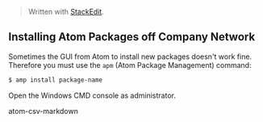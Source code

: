 > Written with [StackEdit](https://stackedit.io/).

## Installing Atom Packages off Company Network
Sometimes the GUI from Atom to install new packages doesn't work fine. Therefore you must use the `apm` (Atom Package Management) command:

```bash
$ amp install package-name
```

Open the Windows CMD console as administrator.

atom-csv-markdown 
<!--stackedit_data:
eyJoaXN0b3J5IjpbLTIwNjkxMTMxNjcsNDcwMzg3NDc3XX0=
-->